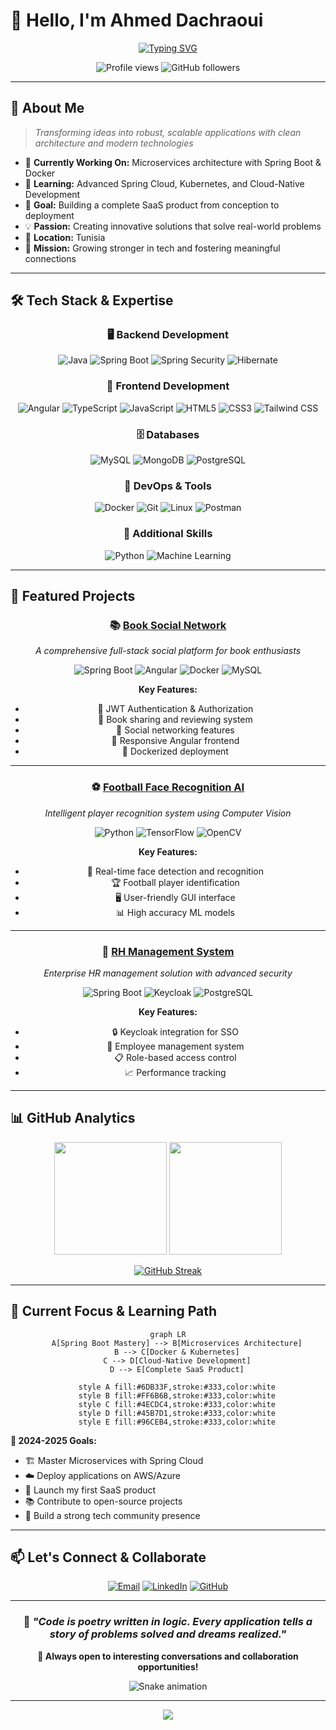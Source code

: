 # 👋 Hello, I'm Ahmed Dachraoui

<div align="center">
  
[![Typing SVG](https://readme-typing-svg.herokuapp.com?font=Fira+Code&weight=500&size=24&pause=1000&color=2F81F7&center=true&vCenter=true&width=600&lines=Passionate+IT+Developer+from+Tunisia;Full-Stack+Java+%26+Angular+Developer;Building+Scalable+Applications;Always+Learning+New+Technologies)](https://git.io/typing-svg)

</div>

<div align="center">
  <img src="https://komarev.com/ghpvc/?username=dachraoui-ui&color=0e75b6&style=flat" alt="Profile views" />
  <img src="https://img.shields.io/github/followers/dachraoui-ui?label=Followers&style=social" alt="GitHub followers" />
</div>

---

## 🎯 About Me

> *Transforming ideas into robust, scalable applications with clean architecture and modern technologies*

- 🔭 **Currently Working On:** Microservices architecture with Spring Boot & Docker
- 🌱 **Learning:** Advanced Spring Cloud, Kubernetes, and Cloud-Native Development
- 🎯 **Goal:** Building a complete SaaS product from conception to deployment
- 💡 **Passion:** Creating innovative solutions that solve real-world problems
- 📍 **Location:** Tunisia
- 💪 **Mission:** Growing stronger in tech and fostering meaningful connections

---

## 🛠️ Tech Stack & Expertise

<div align="center">

### 🖥️ **Backend Development**
![Java](https://img.shields.io/badge/Java-ED8B00?style=for-the-badge&logo=openjdk&logoColor=white)
![Spring Boot](https://img.shields.io/badge/Spring%20Boot-6DB33F?style=for-the-badge&logo=springboot&logoColor=white)
![Spring Security](https://img.shields.io/badge/Spring%20Security-6DB33F?style=for-the-badge&logo=springsecurity&logoColor=white)
![Hibernate](https://img.shields.io/badge/Hibernate-59666C?style=for-the-badge&logo=hibernate&logoColor=white)

### 🎨 **Frontend Development**
![Angular](https://img.shields.io/badge/Angular-DD0031?style=for-the-badge&logo=angular&logoColor=white)
![TypeScript](https://img.shields.io/badge/TypeScript-007ACC?style=for-the-badge&logo=typescript&logoColor=white)
![JavaScript](https://img.shields.io/badge/JavaScript-F7DF1E?style=for-the-badge&logo=javascript&logoColor=black)
![HTML5](https://img.shields.io/badge/HTML5-E34F26?style=for-the-badge&logo=html5&logoColor=white)
![CSS3](https://img.shields.io/badge/CSS3-1572B6?style=for-the-badge&logo=css3&logoColor=white)
![Tailwind CSS](https://img.shields.io/badge/Tailwind%20CSS-06B6D4?style=for-the-badge&logo=tailwindcss&logoColor=white)

### 🗄️ **Databases**
![MySQL](https://img.shields.io/badge/MySQL-4479A1?style=for-the-badge&logo=mysql&logoColor=white)
![MongoDB](https://img.shields.io/badge/MongoDB-47A248?style=for-the-badge&logo=mongodb&logoColor=white)
![PostgreSQL](https://img.shields.io/badge/PostgreSQL-316192?style=for-the-badge&logo=postgresql&logoColor=white)

### 🔧 **DevOps & Tools**
![Docker](https://img.shields.io/badge/Docker-2496ED?style=for-the-badge&logo=docker&logoColor=white)
![Git](https://img.shields.io/badge/Git-F05032?style=for-the-badge&logo=git&logoColor=white)
![Linux](https://img.shields.io/badge/Linux-FCC624?style=for-the-badge&logo=linux&logoColor=black)
![Postman](https://img.shields.io/badge/Postman-FF6C37?style=for-the-badge&logo=postman&logoColor=white)

### 🤖 **Additional Skills**
![Python](https://img.shields.io/badge/Python-3776AB?style=for-the-badge&logo=python&logoColor=white)
![Machine Learning](https://img.shields.io/badge/Machine%20Learning-FF6F00?style=for-the-badge&logo=tensorflow&logoColor=white)

</div>

---

## 🚀 Featured Projects

<div align="center">

### 📚 [Book Social Network](https://github.com/dachraoui-ui/book-social-network)
*A comprehensive full-stack social platform for book enthusiasts*

![Spring Boot](https://img.shields.io/badge/Spring%20Boot-6DB33F?style=flat-square&logo=springboot&logoColor=white)
![Angular](https://img.shields.io/badge/Angular-DD0031?style=flat-square&logo=angular&logoColor=white)
![Docker](https://img.shields.io/badge/Docker-2496ED?style=flat-square&logo=docker&logoColor=white)
![MySQL](https://img.shields.io/badge/MySQL-4479A1?style=flat-square&logo=mysql&logoColor=white)

**Key Features:**
- 🔐 JWT Authentication & Authorization
- 📖 Book sharing and reviewing system
- 👥 Social networking features
- 📱 Responsive Angular frontend
- 🐳 Dockerized deployment

---

### ⚽ [Football Face Recognition AI](https://github.com/dachraoui-ui/face_recognition_with_gui)
*Intelligent player recognition system using Computer Vision*

![Python](https://img.shields.io/badge/Python-3776AB?style=flat-square&logo=python&logoColor=white)
![TensorFlow](https://img.shields.io/badge/TensorFlow-FF6F00?style=flat-square&logo=tensorflow&logoColor=white)
![OpenCV](https://img.shields.io/badge/OpenCV-27338e?style=flat-square&logo=opencv&logoColor=white)

**Key Features:**
- 🎯 Real-time face detection and recognition
- 🏆 Football player identification
- 🖥️ User-friendly GUI interface
- 📊 High accuracy ML models

---

### 👔 [RH Management System](https://github.com/dachraoui-ui/rh-app)
*Enterprise HR management solution with advanced security*

![Spring Boot](https://img.shields.io/badge/Spring%20Boot-6DB33F?style=flat-square&logo=springboot&logoColor=white)
![Keycloak](https://img.shields.io/badge/Keycloak-4D4D4D?style=flat-square&logo=keycloak&logoColor=white)
![PostgreSQL](https://img.shields.io/badge/PostgreSQL-316192?style=flat-square&logo=postgresql&logoColor=white)

**Key Features:**
- 🔒 Keycloak integration for SSO
- 👥 Employee management system
- 📋 Role-based access control
- 📈 Performance tracking

</div>

---

## 📊 GitHub Analytics

<div align="center">
  
<img height="180em" src="https://github-readme-stats.vercel.app/api?username=dachraoui-ui&show_icons=true&theme=tokyonight&include_all_commits=true&count_private=true"/>
<img height="180em" src="https://github-readme-stats.vercel.app/api/top-langs/?username=dachraoui-ui&layout=compact&langs_count=8&theme=tokyonight"/>

</div>

<div align="center">
  
[![GitHub Streak](https://streak-stats.demolab.com/?user=dachraoui-ui&theme=tokyonight)](https://git.io/streak-stats)

</div>

---

## 🎯 Current Focus & Learning Path

<div align="center">

```mermaid
graph LR
    A[Spring Boot Mastery] --> B[Microservices Architecture]
    B --> C[Docker & Kubernetes]
    C --> D[Cloud-Native Development]
    D --> E[Complete SaaS Product]
    
    style A fill:#6DB33F,stroke:#333,color:white
    style B fill:#FF6B6B,stroke:#333,color:white
    style C fill:#4ECDC4,stroke:#333,color:white
    style D fill:#45B7D1,stroke:#333,color:white
    style E fill:#96CEB4,stroke:#333,color:white
```

</div>

**🎯 2024-2025 Goals:**
- 🏗️ Master Microservices with Spring Cloud
- ☁️ Deploy applications on AWS/Azure
- 🚀 Launch my first SaaS product
- 📚 Contribute to open-source projects
- 🤝 Build a strong tech community presence

---

## 📫 Let's Connect & Collaborate

<div align="center">

[![Email](https://img.shields.io/badge/Email-D14836?style=for-the-badge&logo=gmail&logoColor=white)](mailto:dachraouia193@gmail.com)
[![LinkedIn](https://img.shields.io/badge/LinkedIn-0077B5?style=for-the-badge&logo=linkedin&logoColor=white)](https://linkedin.com/in/ahmed-dachraoui)
[![GitHub](https://img.shields.io/badge/GitHub-100000?style=for-the-badge&logo=github&logoColor=white)](https://github.com/dachraoui-ui)

</div>

---

<div align="center">
  
### 💭 *"Code is poetry written in logic. Every application tells a story of problems solved and dreams realized."*

**🌟 Always open to interesting conversations and collaboration opportunities!**

<img src="https://raw.githubusercontent.com/dachraoui-ui/dachraoui-ui/output/snake.svg" alt="Snake animation" />

</div>

---

<div align="center">
  <img src="https://capsule-render.vercel.app/api?type=waving&color=gradient&height=100&section=footer" />
</div>
